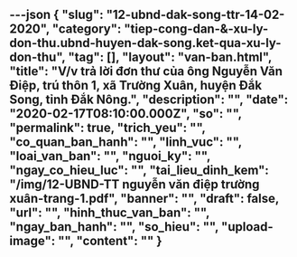 ---json
{
    "slug": "12-ubnd-dak-song-ttr-14-02-2020",
    "category": "tiep-cong-dan-&-xu-ly-don-thu.ubnd-huyen-dak-song.ket-qua-xu-ly-don-thu",
    "tag": [],
    "layout": "van-ban.html",
    "title": "V/v trả lời đơn thư của ông Nguyễn Văn Điệp, trú thôn 1, xã Trường Xuân, huyện Đắk Song, tỉnh Đắk Nông.",
    "description": "",
    "date": "2020-02-17T08:10:00.000Z",
    "so": "",
    "permalink": true,
    "trich_yeu": "",
    "co_quan_ban_hanh": "",
    "linh_vuc": "",
    "loai_van_ban": "",
    "nguoi_ky": "",
    "ngay_co_hieu_luc": "",
    "tai_lieu_dinh_kem": "/img/12-UBND-TT nguyễn văn điệp trường xuân-trang-1.pdf",
    "banner": "",
    "draft": false,
    "url": "",
    "hinh_thuc_van_ban": "",
    "ngay_ban_hanh": "",
    "so_hieu": "",
    "upload-image": "",
    "__content__": ""
}
---
